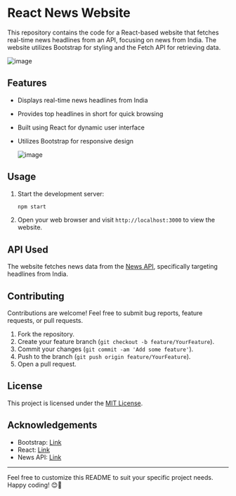 # React News Website

This repository contains the code for a React-based website that fetches real-time news headlines from an API, focusing on news from India. The website utilizes Bootstrap for styling and the Fetch API for retrieving data.

![image](https://github.com/vivdto/NewsWeb/assets/83788445/045c13db-b50f-4b35-80aa-e8662a730e08)


## Features

- Displays real-time news headlines from India
- Provides top headlines in short for quick browsing
- Built using React for dynamic user interface
- Utilizes Bootstrap for responsive design

  ![image](https://github.com/vivdto/NewsWeb/assets/83788445/a60d0082-5f26-4d5f-9880-cc4dc934e892)

## Usage

1. Start the development server:

    ```bash
    npm start
    ```

2. Open your web browser and visit `http://localhost:3000` to view the website.

## API Used

The website fetches news data from the [News API](https://newsapi.org/), specifically targeting headlines from India.

## Contributing

Contributions are welcome! Feel free to submit bug reports, feature requests, or pull requests.

1. Fork the repository.
2. Create your feature branch (`git checkout -b feature/YourFeature`).
3. Commit your changes (`git commit -am 'Add some feature'`).
4. Push to the branch (`git push origin feature/YourFeature`).
5. Open a pull request.

## License

This project is licensed under the [MIT License](LICENSE).

## Acknowledgements

- Bootstrap: [Link](https://getbootstrap.com/)
- React: [Link](https://reactjs.org/)
- News API: [Link](https://newsapi.org/)

---

Feel free to customize this README to suit your specific project needs. Happy coding! 😊🚀

